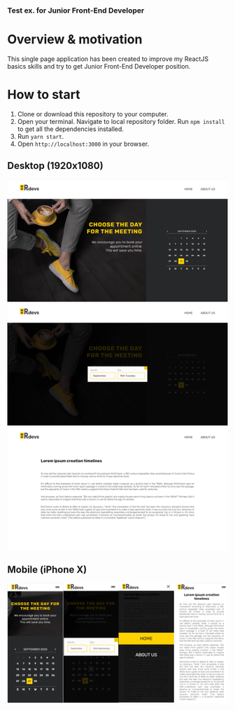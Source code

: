 ### Test ex. for Junior Front-End Developer

# Overview & motivation
This single page application has been created to improve my ReactJS basics skills and try to get Junior Front-End Developer position.

# How to start
1. Clone or download this repository to your computer.
1. Open your terminal. Navigate to local repository folder. Run `npm install` to get all the dependencies installed.
1. Run `yarn start`.
1. Open `http://localhost:3000` in your browser.

## Desktop (1920x1080)

![alt text](screenshots/home1920.png "Home Page")
![alt text](screenshots/modal1920.png "Modal after click on the calendar")
![alt text](screenshots/aboutus1920.png "About Us Page")

## Mobile (iPhone X)

![alt text](screenshots/iphonex.png "All Pages")

